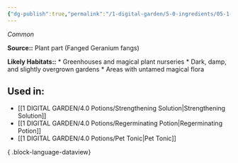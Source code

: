 ```yaml
---
{"dg-publish":true,"permalink":"/1-digital-garden/5-0-ingredients/05-1-plants/vial-of-fanged-geranium-fangs/","tags":["ingredient","common"]}
---
```


*Common*

**Source::** Plant part (Fanged Geranium fangs)

**Likely Habitats::** * Greenhouses and magical plant nurseries * Dark, damp, and slightly overgrown gardens * Areas with untamed magical flora

## Used in:

- [[1 DIGITAL GARDEN/4.0 Potions/Strengthening Solution\|Strengthening Solution]]
- [[1 DIGITAL GARDEN/4.0 Potions/Regerminating Potion\|Regerminating Potion]]
- [[1 DIGITAL GARDEN/4.0 Potions/Pet Tonic\|Pet Tonic]]

{ .block-language-dataview}

